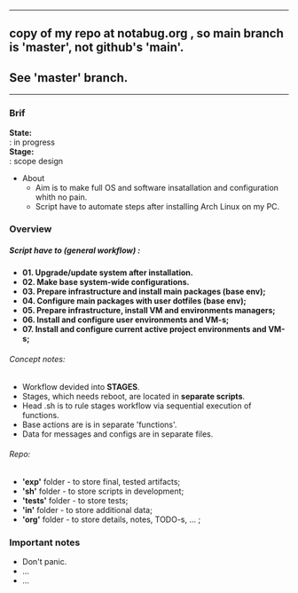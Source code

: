 -----
copy of my repo at notabug.org , so main branch is 'master', not github's 'main'.
-----
## See 'master' branch.
-----
### Brif

**State:**  
: in progress  
**Stage:**  
: scope design  

* About
  - Aim is to make full OS and software insatallation and configuration whith no pain.  
  - Script have to automate steps after installing Arch Linux on my PC.  

### Overview

##### Script have to (general workflow) :
* **01. Upgrade/update system after installation.**  
* **02. Make base system-wide configurations.**  
* **03. Prepare infrastructure and install main packages (base env);**  
* **04. Configure main packages with user dotfiles (base env);**  
* **05. Prepare infrastructure, install VM and environments managers;**  
* **06. Install and configure user environments and VM-s;**  
* **07. Install and configure current active project environments and VM-s;**  

###### Concept notes:
  - Workflow devided into **STAGES**.  
  - Stages, which needs reboot, are located in **separate scripts**.  
  - Head .sh is to rule stages workflow via sequential execution of functions.  
  - Base actions are is in separate 'functions'.  
  - Data for messages and configs are in separate files.  

###### Repo:
  - **'exp'** folder - to store final, tested artifacts;
  - **'sh'** folder - to store scripts in development;
  - **'tests'** folder - to store tests;
  - **'in'** folder - to store additional data;
  - **'org'** folder - to store details, notes, TODO-s, ... ; 

### Important notes

- Don't panic.
- ...
- ...
